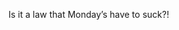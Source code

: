 <!--
id: 448331348
link: http://kevinisom.info/post/448331348/is-it-a-law-that-mondays-have-to-suck
slug: is-it-a-law-that-mondays-have-to-suck
date: Mon Mar 15 2010 09:40:44 GMT+1300 (NZDT)
raw: {"blog_name":"kevinisom","id":448331348,"post_url":"http://kevinisom.info/post/448331348/is-it-a-law-that-mondays-have-to-suck","slug":"is-it-a-law-that-mondays-have-to-suck","type":"text","date":"2010-03-14 20:40:44 GMT","timestamp":1268599244,"state":"published","format":"html","reblog_key":"J9nSOrXN","tags":[],"short_url":"http://tmblr.co/Zw68YyQkFvK","highlighted":[],"feed_item":"http://twitter.com/kev_nz/statuses/10483267054","from_feed_id":"650289","note_count":0,"title":null,"body":"<p>Is it a law that Monday&#8217;s have to suck?!</p>"}
publish: 2010-03-015
tags: 
title: null
-->


Is it a law that Monday’s have to suck?!


